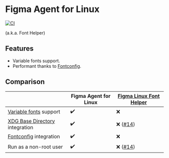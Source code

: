 # Figma Agent for Linux

[![CI](https://github.com/neetly/figma-agent-linux/actions/workflows/ci.yml/badge.svg)](https://github.com/neetly/figma-agent-linux/actions/workflows/ci.yml)

(a.k.a. Font Helper)

## Features

- Variable fonts support.
- Performant thanks to [Fontconfig][].

## Comparison

|                                    | Figma Agent for Linux | [Figma Linux Font Helper][] |
| ---------------------------------- | --------------------- | --------------------------- |
| [Variable fonts][] support         | ✔️                    | ❌                          |
| [XDG Base Directory][] integration | ✔️                    | ❌ ([#14][])                |
| [Fontconfig][] integration         | ✔️                    | ❌                          |
| Run as a non-root user             | ✔️                    | ❌ ([#14][])                |

[figma linux font helper]: https://github.com/Figma-Linux/figma-linux-font-helper
[variable fonts]: https://www.figma.com/typography/variable-fonts/
[xdg base directory]: https://specifications.freedesktop.org/basedir-spec/basedir-spec-latest.html
[fontconfig]: https://www.freedesktop.org/wiki/Software/fontconfig/
[#14]: https://github.com/Figma-Linux/figma-linux-font-helper/issues/14
